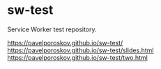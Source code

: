 # sw-test

Service Worker test repository. 

https://pavelporoskov.github.io/sw-test/
https://pavelporoskov.github.io/sw-test/slides.html
https://pavelporoskov.github.io/sw-test/two.html